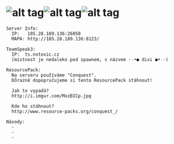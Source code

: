 ![alt tag](http://i.imgur.com/TsRJxk0.png)![alt tag](http://i.imgur.com/LKGodkp.png)![alt tag](http://i.imgur.com/8XaFIv2.png)
===============

```
Server Info:
  IP:   185.28.189.136:26050
  MAPA: http://185.28.189.136:8123/
```
```
TeamSpeak3:
  IP:  ts.notoxic.cz
  (místnost je nedaleko pod spawnem, s názvem ·٠•● dixi ●•٠·)
```
```
ResourcePack:
  Na serveru používáme "Conquest".
  Důrazně dopopručujeme si tento ResourcePack stáhnout!
  
  Jak to vypadá?
  http://i.imgur.com/MozBICp.jpg
  
  Kde ho stáhnout?
  http://www.resource-packs.org/conquest_/
```
```
Návody:
  -
  -
  -
```
